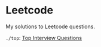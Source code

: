# Leetcode

My solutions to Leetcode questions.

`./top`: [Top Interview Questions](https://leetcode.com/problem-list/top-interview-questions/)